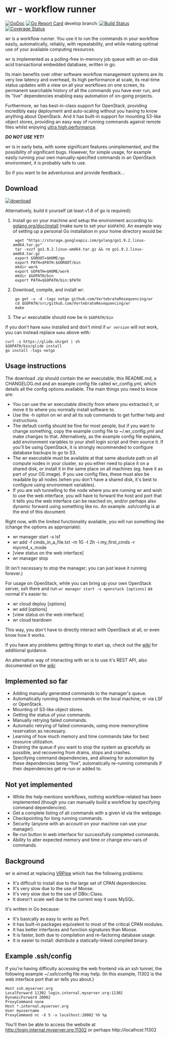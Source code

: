 wr - workflow runner
====================

[![GoDoc](https://godoc.org/github.com/VertebrateResequencing/wr?status.svg)](https://godoc.org/github.com/VertebrateResequencing/wr)
[![Go Report Card](https://goreportcard.com/badge/github.com/VertebrateResequencing/wr)](https://goreportcard.com/report/github.com/VertebrateResequencing/wr)
develop branch: 
[![Build Status](https://travis-ci.org/VertebrateResequencing/wr.svg?branch=develop)](https://travis-ci.org/VertebrateResequencing/wr)
[![Coverage Status](https://coveralls.io/repos/github/VertebrateResequencing/wr/badge.svg?branch=develop)](https://coveralls.io/github/VertebrateResequencing/wr?branch=develop)

wr is a workflow runner. You use it to run the commands in your workflow easily,
automatically, reliably, with repeatability, and while making optimal use of
your available computing resources.

wr is implemented as a polling-free in-memory job queue with an on-disk acid
transactional embedded database, written in go.

Its main benefits over other software workflow management systems are its very
low latency and overhead, its high performance at scale, its real-time status
updates with a view on all your workflows on one screen, its permanent
searchable history of all the commands you have ever run, and its "live"
dependencies enabling easy automation of on-going projects.

Furthermore, wr has best-in-class support for OpenStack, providing incredibly
easy deployment and auto-scaling without you having to know anything about
OpenStack. And it has built-in support for mounting S3-like object stores,
providing an easy way of running commands against remote files whilst enjoying
[ultra high performance](https://github.com/VertebrateResequencing/muxfys).

***DO NOT USE YET!***

wr is in early beta, with some significant features unimplemented, and the
possibility of significant bugs. However, for simple usage, for example easily
running your own manually-specified commands in an OpenStack environment, it is
probably safe to use.

So if you want to be adventurous and provide feedback...

Download
--------
[![download](https://img.shields.io/badge/download-wr-green.svg)](https://github.com/VertebrateResequencing/wr/releases)

Alternatively, build it yourself (at least v1.8 of go is required):

1. Install go on your machine and setup the environment according to:
[golang.org/doc/install](https://golang.org/doc/install)
(make sure to set your `$GOPATH`). An example way of setting up a personal Go
installation in your home directory would be:

        wget "https://storage.googleapis.com/golang/go1.9.2.linux-amd64.tar.gz"
        tar -xvzf go1.9.2.linux-amd64.tar.gz && rm go1.9.2.linux-amd64.tar.gz
        export GOROOT=$HOME/go
        export PATH=$PATH:$GOROOT/bin
        mkdir work
        export GOPATH=$HOME/work
        mkdir $GOPATH/bin
        export PATH=$GOPATH/bin:$PATH

2. Download, compile, and install wr:

        go get -u -d -tags netgo github.com/VertebrateResequencing/wr
        cd $GOPATH/src/github.com/VertebrateResequencing/wr
        make

3. The `wr` executable should now be in `$GOPATH/bin`

If you don't have `make` installed and don't mind if `wr version` will not work,
you can instead replace `make` above with:

    curl -s https://glide.sh/get | sh
    $GOPATH/bin/glide install
    go install -tags netgo

Usage instructions
------------------
The download .zip should contain the wr executable, this README.md, a
CHANGELOG.md and an example config file called wr_config.yml, which details all
the config options available. The main things you need to know are:

* You can use the wr executable directly from where you extracted it, or
  move it to where you normally install software to.
* Use the -h option on wr and all its sub commands to get further help
  and instructions.
* The default config should be fine for most people, but if you want to change
  something, copy the example config file to ~/.wr_config.yml and make
  changes to that. Alternatively, as the example config file explains, add
  environment variables to your shell login script and then source it.
  If you'll be using OpenStack, it is strongly recommended to configure
  database backups to go to S3.
* The wr executable must be available at that same absolute path on all
  compute nodes in your cluster, so you either need to place it on a shared
  disk, or install it in the same place on all machines (eg. have it as part of
  your OS image). If you use config files, these must also be readable by all
  nodes (when you don't have a shared disk, it's best to configure using
  environment variables).
* If you are ssh tunnelling to the node where you are running wr and wish
  to use the web interface, you will have to forward the host and port that it
  tells you the web interface can be reached on, and/or perhaps also dynamic
  forward using something like nc. An example .ssh/config is at the end of this
  document.

Right now, with the limited functionality available, you will run something like
(change the options as appropriate):

* wr manager start -s lsf
* wr add -f cmds_in_a_file.txt -m 1G -t 2h -i my_first_cmds -r mycmd_x_mode
* [view status on the web interface]
* wr manager stop

(It isn't necessary to stop the manager; you can just leave it running forever.)

For usage on OpenStack, while you can bring up your own OpenStack server, ssh
there and run `wr manager start -s openstack [options]` as normal it's easier
to:

* wr cloud deploy [options]
* wr add [options]
* [view status on the web interface]
* wr cloud teardown

This way, you don't have to directly interact with OpenStack at all, or even
know how it works.

If you have any problems getting things to start up, check out the
[wiki](https://github.com/VertebrateResequencing/wr/wiki) for additional
guidance.

An alternative way of interacting with wr is to use it's REST API, also
documented on the
[wiki](https://github.com/VertebrateResequencing/wr/wiki/REST-API)

Implemented so far
------------------
* Adding manually generated commands to the manager's queue.
* Automatically running those commands on the local machine, or via LSF
  or OpenStack.
* Mounting of S3-like object stores.
* Getting the status of your commands.
* Manually retrying failed commands.
* Automatic retrying of failed commands, using more memory/time reservation
  as necessary.
* Learning of how much memory and time commands take for best resource
  utilization.
* Draining the queue if you want to stop the system as gracefully as
  possible, and recovering from drains, stops and crashes.
* Specifying command dependencies, and allowing for automation by these
  dependencies being "live", automatically re-running commands if their
  dependencies get re-run or added to.

Not yet implemented
-------------------
* While the help mentions workflows, nothing workflow-related has been
  implemented (though you can manually build a workflow by specifying command
  dependencies).
* Get a complete listing of all commands with a given id via the webpage.
* Checkpointing for long running commands.
* Security (anyone with an account on your machine can use your
  manager).
* Re-run button in web interface for successfully completed commands.
* Ability to alter expected memory and time or change env-vars of commands.

Background
----------

wr is aimed at replacing [VRPipe](https://github.com/VertebrateResequencing/vr-pipe/)
which has the following problems:

* It's difficult to install due to the large set of CPAN dependencies.
* It's very slow due to the use of Moose.
* It's very slow due to the use of DBIx::Class.
* It doesn't scale well due to the current way it uses MySQL.

It's written in Go because:

* It's basically as easy to write as Perl.
* It has built-in packages equivalent to most of the critical CPAN modules.
* It has better interfaces and function signatures than Moose.
* It is faster, both due to compilation and re-factoring database usage.
* It is easier to install: distribute a statically-linked compiled binary.

Example .ssh/config
-------------------
If you're having difficulty accessing the web frontend via an ssh tunnel, the
following example ~/.ssh/config file may help. (In this example, 11302 is the
web interface port that wr tells you about.)

    Host ssh.myserver.org
    LocalForward 11302 login.internal.myserver.org:11302
    DynamicForward 20002
    ProxyCommand none
    Host *.internal.myserver.org
    User myusername
    ProxyCommand nc -X 5 -x localhost:20002 %h %p

You'll then be able to access the website at
http://login.internal.myserver.org:11302 or perhaps http://localhost:11302
